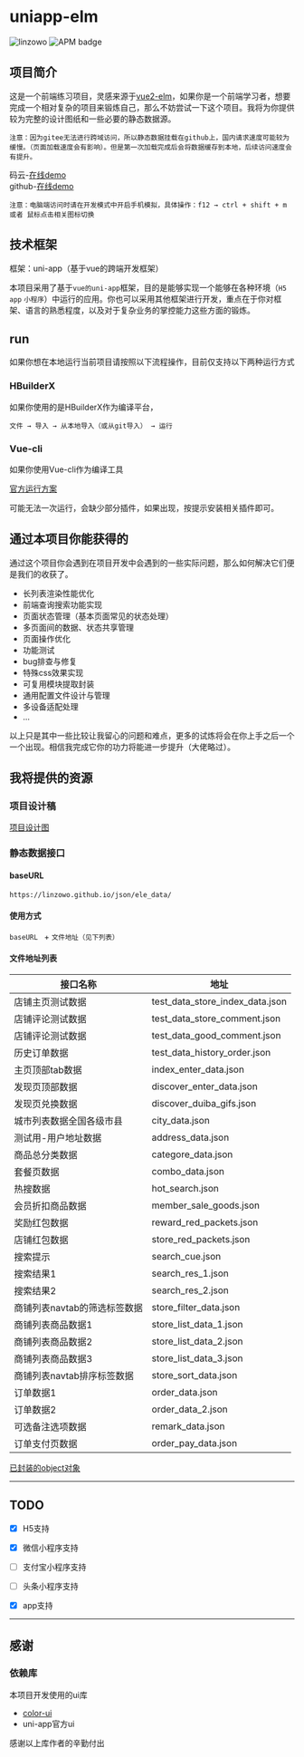 # uniapp-elm





<img src="https://img.shields.io/badge/build-linzowo-brightgreen" alt="linzowo">

<img alt="APM badge" src="https://img.shields.io/badge/license-MIT-green">

## 项目简介
这是一个前端练习项目，灵感来源于[vue2-elm](https://github.com/bailicangdu/vue2-elm)，如果你是一个前端学习者，想要完成一个相对复杂的项目来锻炼自己，那么不妨尝试一下这个项目。我将为你提供较为完整的设计图纸和一些必要的静态数据源。

`注意：因为gitee无法进行跨域访问，所以静态数据挂载在github上，国内请求速度可能较为缓慢。（页面加载速度会有影响）。但是第一次加载完成后会将数据缓存到本地，后续访问速度会有提升。`

码云-[在线demo](https://linzowo.gitee.io/h5/elm-uniapp/)  
github-[在线demo](https://linzowo.github.io/h5/elm-uniapp/)  

`注意：电脑端访问时请在开发模式中开启手机模拟，具体操作：f12 → ctrl + shift + m 或者 鼠标点击相关图标切换`



## 技术框架
框架：uni-app（基于vue的跨端开发框架）

本项目采用了基于`vue的uni-app`框架，目的是能够实现一个能够在各种环境（`H5` `app` `小程序`）中运行的应用。你也可以采用其他框架进行开发，重点在于你对框架、语言的熟悉程度，以及对于复杂业务的掌控能力这些方面的锻炼。



## run

如果你想在本地运行当前项目请按照以下流程操作，目前仅支持以下两种运行方式

### HBuilderX

如果你使用的是HBuilderX作为编译平台，

`文件 → 导入 → 从本地导入（或从git导入） → 运行`

### Vue-cli

如果你使用Vue-cli作为编译工具

[官方运行方案](https://uniapp.dcloud.io/quickstart?id=_2-%e9%80%9a%e8%bf%87vue-cli%e5%91%bd%e4%bb%a4%e8%a1%8c)

可能无法一次运行，会缺少部分插件，如果出现，按提示安装相关插件即可。



## 通过本项目你能获得的

通过这个项目你会遇到在项目开发中会遇到的一些实际问题，那么如何解决它们便是我们的收获了。

+ 长列表渲染性能优化
+ 前端查询搜索功能实现
+ 页面状态管理（基本页面常见的状态处理）
+ 多页面间的数据、状态共享管理
+ 页面操作优化
+ 功能测试
+ bug排查与修复
+ 特殊css效果实现
+ 可复用模块提取封装
+ 通用配置文件设计与管理
+ 多设备适配处理
+ ...

以上只是其中一些比较让我留心的问题和难点，更多的试炼将会在你上手之后一个一个出现。相信我完成它你的功力将能进一步提升（大佬略过）。



## 我将提供的资源


### 项目设计稿

[项目设计图](https://app.mockplus.cn/team/invitation/F1lI55_TnG)




### 静态数据接口

#### baseURL

`https://linzowo.github.io/json/ele_data/`

#### 使用方式

`baseURL ` + `文件地址（见下列表）`

#### 文件地址列表

| 接口名称 | 地址 |
| ---- | ---- |
|店铺主页测试数据      |test_data_store_index_data.json      |
|店铺评论测试数据      |test_data_store_comment.json      |
|店铺评论测试数据      |test_data_good_comment.json      |
|历史订单数据      |test_data_history_order.json      |
|主页顶部tab数据      |index_enter_data.json      |
|发现页顶部数据      |discover_enter_data.json      |
|发现页兑换数据      |discover_duiba_gifs.json      |
|城市列表数据全国各级市县      |city_data.json      |
|测试用-用户地址数据      | address_data.json |
|商品总分类数据      |categore_data.json      |
|套餐页数据      |combo_data.json      |
|热搜数据      |hot_search.json      |
|会员折扣商品数据      |member_sale_goods.json      |
|奖励红包数据      |reward_red_packets.json      |
|店铺红包数据      |store_red_packets.json      |
|搜索提示      |search_cue.json      |
|搜索结果1      |search_res_1.json      |
|搜索结果2      |search_res_2.json      |
|商铺列表navtab的筛选标签数据      |store_filter_data.json      |
|商铺列表商品数据1      |store_list_data_1.json      |
|商铺列表商品数据2      |store_list_data_2.json      |
|商铺列表商品数据3      |store_list_data_3.json      |
|商铺列表navtab排序标签数据      |store_sort_data.json      |
|订单数据1      |order_data.json      |
|订单数据2      |order_data_2.json      |
|可选备注选项数据      |remark_data.json      |
|订单支付页数据 |order_pay_data.json |

[已封装的object对象](https://github.com/linzowo/vue-elm/blob/master/common/http/service.js)

---

## TODO

- [x] H5支持

- [x] 微信小程序支持

- [ ] 支付宝小程序支持

- [ ] 头条小程序支持

- [x] app支持

  
---

## 感谢

### 依赖库

本项目开发使用的ui库

+ [color-ui](https://github.com/weilanwl/ColorUI)
+ uni-app官方ui

感谢以上库作者的辛勤付出


